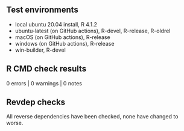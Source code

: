 ## Test environments
* local ubuntu 20.04 install, R 4.1.2
* ubuntu-latest (on GitHub actions), R-devel, R-release, R-oldrel
* macOS (on GitHub actions), R-release
* windows (on GitHub actions), R-release
* win-builder, R-devel

## R CMD check results

0 errors | 0 warnings | 0 notes

## Revdep checks

All reverse dependencies have been checked, none have changed to worse.
